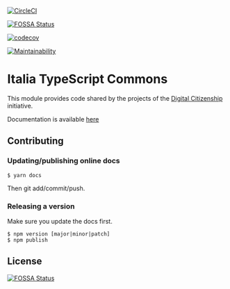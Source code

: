 [![CircleCI](https://circleci.com/gh/teamdigitale/io-ts-commons.svg?style=svg)](https://circleci.com/gh/teamdigitale/io-ts-commons)

[![FOSSA Status](https://app.fossa.io/api/projects/git%2Bgithub.com%2Fteamdigitale%2Fio-ts-commons.svg?type=shield)](https://app.fossa.io/projects/git%2Bgithub.com%2Fteamdigitale%2Fio-ts-commons?ref=badge_shield)

[![codecov](https://codecov.io/gh/teamdigitale/io-ts-commons/branch/master/graph/badge.svg)](https://codecov.io/gh/teamdigitale/io-ts-commons)

[![Maintainability](https://api.codeclimate.com/v1/badges/c9be630a66618bde8e4a/maintainability)](https://codeclimate.com/github/teamdigitale/io-ts-commons/maintainability)

# Italia TypeScript Commons

This module provides code shared by the projects of the
[Digital Citizenship](https://github.com/teamdigitale/io)
initiative.

Documentation is available [here](https://teamdigitale.github.io/io-ts-commons/)

## Contributing

### Updating/publishing online docs

```
$ yarn docs
```

Then git add/commit/push.

### Releasing a version

Make sure you update the docs first.

```
$ npm version [major|minor|patch]
$ npm publish
```


## License
[![FOSSA Status](https://app.fossa.io/api/projects/git%2Bgithub.com%2Fteamdigitale%2Fio-ts-commons.svg?type=large)](https://app.fossa.io/projects/git%2Bgithub.com%2Fteamdigitale%2Fio-ts-commons?ref=badge_large)
